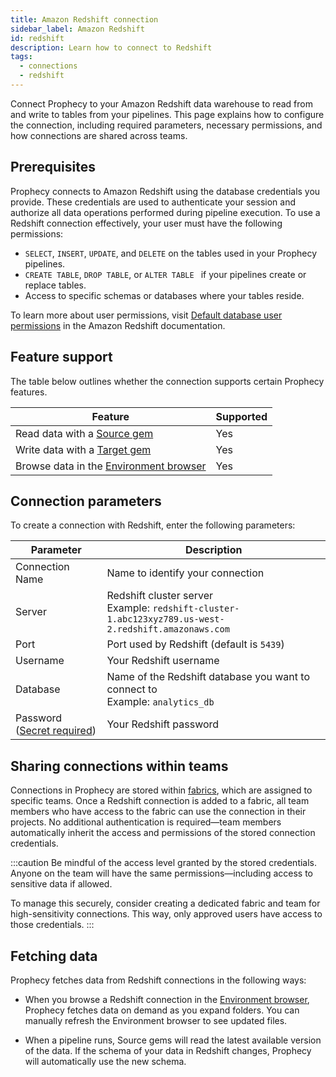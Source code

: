 ```yaml
---
title: Amazon Redshift connection
sidebar_label: Amazon Redshift
id: redshift
description: Learn how to connect to Redshift
tags:
  - connections
  - redshift
---
```


Connect Prophecy to your Amazon Redshift data warehouse to read from and write to tables from your pipelines. This page explains how to configure the connection, including required parameters, necessary permissions, and how connections are shared across teams.

## Prerequisites

Prophecy connects to Amazon Redshift using the database credentials you provide. These credentials are used to authenticate your session and authorize all data operations performed during pipeline execution. To use a Redshift connection effectively, your user must have the following permissions:

- `SELECT`, `INSERT`, `UPDATE`, and `DELETE` on the tables used in your Prophecy pipelines.
- `CREATE TABLE`, `DROP TABLE`, or `ALTER TABLE ` if your pipelines create or replace tables.
- Access to specific schemas or databases where your tables reside.

To learn more about user permissions, visit [Default database user permissions](https://docs.aws.amazon.com/redshift/latest/dg/r_Privileges.html) in the Amazon Redshift documentation.

## Feature support

The table below outlines whether the connection supports certain Prophecy features.

| Feature                                                                        | Supported |
| ------------------------------------------------------------------------------ | --------- |
| Read data with a [Source gem](/analysts/source-target)                         | Yes       |
| Write data with a [Target gem](/analysts/source-target)                        | Yes       |
| Browse data in the [Environment browser](/analysts/project-editor#environment) | Yes       |

## Connection parameters

To create a connection with Redshift, enter the following parameters:

| Parameter                                                            | Description                                                                                             |
| -------------------------------------------------------------------- | ------------------------------------------------------------------------------------------------------- |
| Connection Name                                                      | Name to identify your connection                                                                        |
| Server                                                               | Redshift cluster server<br/>Example: `redshift-cluster-1.abc123xyz789.us-west-2.redshift.amazonaws.com` |
| Port                                                                 | Port used by Redshift (default is `5439`)                                                               |
| Username                                                             | Your Redshift username                                                                                  |
| Database                                                             | Name of the Redshift database you want to connect to<br/>Example: `analytics_db`                        |
| Password ([Secret required](docs/administration/secrets/secrets.md)) | Your Redshift password                                                                                  |

## Sharing connections within teams

Connections in Prophecy are stored within [fabrics](docs/administration/fabrics/prophecy-fabrics/prophecy-fabrics.md), which are assigned to specific teams. Once a Redshift connection is added to a fabric, all team members who have access to the fabric can use the connection in their projects. No additional authentication is required—team members automatically inherit the access and permissions of the stored connection credentials.

:::caution
Be mindful of the access level granted by the stored credentials. Anyone on the team will have the same permissions—including access to sensitive data if allowed.

To manage this securely, consider creating a dedicated fabric and team for high-sensitivity connections. This way, only approved users have access to those credentials.
:::

## Fetching data

Prophecy fetches data from Redshift connections in the following ways:

- When you browse a Redshift connection in the [Environment browser](/analysts/pipelines), Prophecy fetches data on demand as you expand folders. You can manually refresh the Environment browser to see updated files.

- When a pipeline runs, Source gems will read the latest available version of the data. If the schema of your data in Redshift changes, Prophecy will automatically use the new schema.
